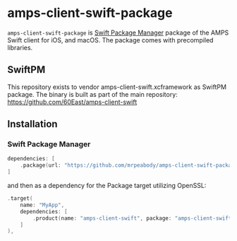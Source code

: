 # amps-client-swift-package

`amps-client-swift-package` is [Swift Package Manager](https://swift.org/package-manager/) package of the AMPS Swift client
for iOS, and macOS. The package comes with precompiled libraries.

## SwiftPM

This repository exists to vendor amps-client-swift.xcframework as SwiftPM package.
The binary is built as part of the main repository: https://github.com/60East/amps-client-swift

## Installation

### Swift Package Manager

```swift
dependencies: [
    .package(url: "https://github.com/mrpeabody/amps-client-swift-package.git", from: "develop")
]
```

and then as a dependency for the Package target utilizing OpenSSL:

```swift
.target(
    name: "MyApp",
    dependencies: [
        .product(name: "amps-client-swift", package: "amps-client-swift-package")
    ]
),
```
